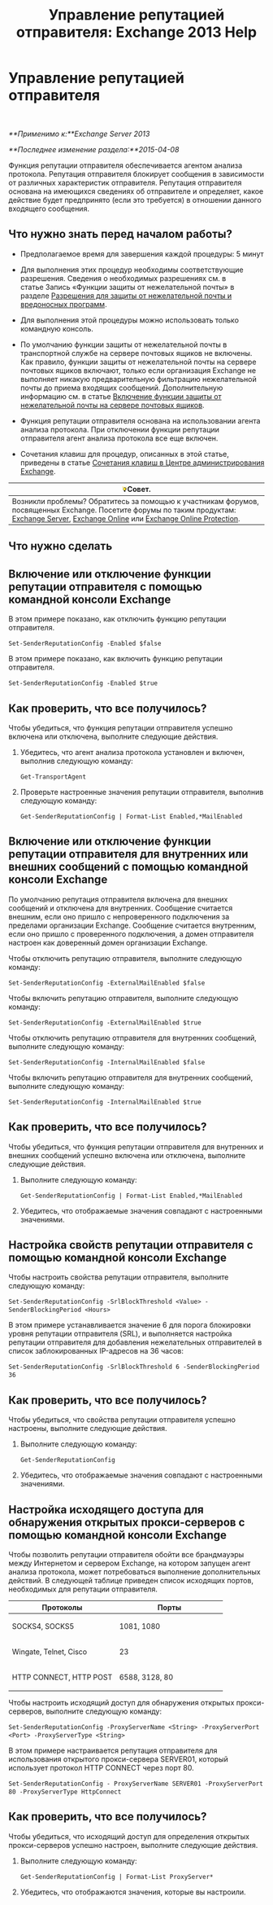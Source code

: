 ﻿---
title: 'Управление репутацией отправителя: Exchange 2013 Help'
TOCTitle: Управление репутацией отправителя
ms:assetid: f2716bd9-e3ac-46d9-9264-4e3dabfa0f38
ms:mtpsurl: https://technet.microsoft.com/ru-ru/library/Bb125186(v=EXCHG.150)
ms:contentKeyID: 50489497
ms.date: 05/22/2018
mtps_version: v=EXCHG.150
ms.translationtype: MT
---

# Управление репутацией отправителя

 

_**Применимо к:**Exchange Server 2013_

_**Последнее изменение раздела:**2015-04-08_

Функция репутации отправителя обеспечивается агентом анализа протокола. Репутация отправителя блокирует сообщения в зависимости от различных характеристик отправителя. Репутация отправителя основана на имеющихся сведениях об отправителе и определяет, какое действие будет предпринято (если это требуется) в отношении данного входящего сообщения.

## Что нужно знать перед началом работы?

  - Предполагаемое время для завершения каждой процедуры: 5 минут

  - Для выполнения этих процедур необходимы соответствующие разрешения. Сведения о необходимых разрешениях см. в статье Запись «Функции защиты от нежелательной почты» в разделе [Разрешения для защиты от нежелательной почты и вредоносных программ](anti-spam-and-anti-malware-permissions-exchange-2013-help.md).

  - Для выполнения этой процедуры можно использовать только командную консоль.

  - По умолчанию функции защиты от нежелательной почты в транспортной службе на сервере почтовых ящиков не включены. Как правило, функции защиты от нежелательной почты на сервере почтовых ящиков включают, только если организация Exchange не выполняет никакую предварительную фильтрацию нежелательной почты до приема входящих сообщений. Дополнительную информацию см. в статье [Включение функции защиты от нежелательной почты на сервере почтовых ящиков](enable-anti-spam-functionality-on-mailbox-servers-exchange-2013-help.md).

  - Функция репутации отправителя основана на использовании агента анализа протокола. При отключении функции репутации отправителя агент анализа протокола все еще включен.

  - Сочетания клавиш для процедур, описанных в этой статье, приведены в статье [Сочетания клавиш в Центре администрирования Exchange](keyboard-shortcuts-in-the-exchange-admin-center-exchange-online-protection-help.md).

<table>
<thead>
<tr class="header">
<th><img src="images/Bb124558.tip(EXCHG.150).gif" title="Совет" alt="Совет" />Совет.</th>
</tr>
</thead>
<tbody>
<tr class="odd">
<td>Возникли проблемы? Обратитесь за помощью к участникам форумов, посвященных Exchange. Посетите форумы по таким продуктам: <a href="https://go.microsoft.com/fwlink/p/?linkid=60612">Exchange Server</a>, <a href="https://go.microsoft.com/fwlink/p/?linkid=267542">Exchange Online</a> или <a href="https://go.microsoft.com/fwlink/p/?linkid=285351">Exchange Online Protection</a>.</td>
</tr>
</tbody>
</table>


## Что нужно сделать

## Включение или отключение функции репутации отправителя с помощью командной консоли Exchange

В этом примере показано, как отключить функцию репутации отправителя.

    Set-SenderReputationConfig -Enabled $false

В этом примере показано, как включить функцию репутации отправителя.

    Set-SenderReputationConfig -Enabled $true

## Как проверить, что все получилось?

Чтобы убедиться, что функция репутации отправителя успешно включена или отключена, выполните следующие действия.

1.  Убедитесь, что агент анализа протокола установлен и включен, выполнив следующую команду:
    
        Get-TransportAgent

2.  Проверьте настроенные значения репутации отправителя, выполнив следующую команду:
    
        Get-SenderReputationConfig | Format-List Enabled,*MailEnabled

## Включение или отключение функции репутации отправителя для внутренних или внешних сообщений с помощью командной консоли Exchange

По умолчанию репутация отправителя включена для внешних сообщений и отключена для внутренних. Сообщение считается внешним, если оно пришло с непроверенного подключения за пределами организации Exchange. Сообщение считается внутренним, если оно пришло с проверенного подключения, а домен отправителя настроен как доверенный домен организации Exchange.

Чтобы отключить репутацию отправителя, выполните следующую команду:

    Set-SenderReputationConfig -ExternalMailEnabled $false

Чтобы включить репутацию отправителя, выполните следующую команду:

    Set-SenderReputationConfig -ExternalMailEnabled $true

Чтобы отключить репутацию отправителя для внутренних сообщений, выполните следующую команду:

    Set-SenderReputationConfig -InternalMailEnabled $false

Чтобы включить репутацию отправителя для внутренних сообщений, выполните следующую команду:

    Set-SenderReputationConfig -InternalMailEnabled $true

## Как проверить, что все получилось?

Чтобы убедиться, что функция репутации отправителя для внутренних и внешних сообщений успешно включена или отключена, выполните следующие действия.

1.  Выполните следующую команду:
    
        Get-SenderReputationConfig | Format-List Enabled,*MailEnabled

2.  Убедитесь, что отображаемые значения совпадают с настроенными значениями.

## Настройка свойств репутации отправителя с помощью командной консоли Exchange

Чтобы настроить свойства репутации отправителя, выполните следующую команду:

    Set-SenderReputationConfig -SrlBlockThreshold <Value> -SenderBlockingPeriod <Hours>

В этом примере устанавливается значение 6 для порога блокировки уровня репутации отправителя (SRL), и выполняется настройка репутации отправителя для добавления нежелательных отправителей в список заблокированных IP-адресов на 36 часов:

    Set-SenderReputationConfig -SrlBlockThreshold 6 -SenderBlockingPeriod 36

## Как проверить, что все получилось?

Чтобы убедиться, что свойства репутации отправителя успешно настроены, выполните следующие действия.

1.  Выполните следующую команду:
    
        Get-SenderReputationConfig

2.  Убедитесь, что отображаемые значения совпадают с настроенными значениями.

## Настройка исходящего доступа для обнаружения открытых прокси-серверов с помощью командной консоли Exchange

Чтобы позволить репутации отправителя обойти все брандмауэры между Интернетом и сервером Exchange, на котором запущен агент анализа протокола, может потребоваться выполнение дополнительных действий. В следующей таблице приведен список исходящих портов, необходимых для репутации отправителя.


<table>
<colgroup>
<col style="width: 50%" />
<col style="width: 50%" />
</colgroup>
<thead>
<tr class="header">
<th>Протоколы</th>
<th>Порты</th>
</tr>
</thead>
<tbody>
<tr class="odd">
<td><p>SOCKS4, SOCKS5</p></td>
<td><p>1081, 1080</p></td>
</tr>
<tr class="even">
<td><p>Wingate, Telnet, Cisco</p></td>
<td><p>23</p></td>
</tr>
<tr class="odd">
<td><p>HTTP CONNECT, HTTP POST</p></td>
<td><p>6588, 3128, 80</p></td>
</tr>
</tbody>
</table>


Чтобы настроить исходящий доступ для обнаружения открытых прокси-серверов, выполните следующую команду:

    Set-SenderReputationConfig -ProxyServerName <String> -ProxyServerPort <Port> -ProxyServerType <String>

В этом примере настраивается репутация отправителя для использования открытого прокси-сервера SERVER01, который использует протокол HTTP CONNECT через порт 80.

    Set-SenderReputationConfig - ProxyServerName SERVER01 -ProxyServerPort 80 -ProxyServerType HttpConnect

## Как проверить, что все получилось?

Чтобы убедиться, что исходящий доступ для определения открытых прокси-серверов успешно настроен, выполните следующие действия.

1.  Выполните следующую команду:
    
        Get-SenderReputationConfig | Format-List ProxyServer*

2.  Убедитесь, что отображаются значения, которые вы настроили.

